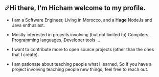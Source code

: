 <article class="markdown-body entry-content container-lg f5" itemprop="text"><h2 dir="auto"><a id="user-content-hi-there-im-mehdi-welcome-to-my-profile" class="anchor" aria-hidden="true" tabindex="-1" href="#hi-there-im-mehdi-welcome-to-my-profile"><svg class="octicon octicon-link" viewBox="0 0 16 16" version="1.1" width="16" height="16" aria-hidden="true"><path d="m7.775 3.275 1.25-1.25a3.5 3.5 0 1 1 4.95 4.95l-2.5 2.5a3.5 3.5 0 0 1-4.95 0 .751.751 0 0 1 .018-1.042.751.751 0 0 1 1.042-.018 1.998 1.998 0 0 0 2.83 0l2.5-2.5a2.002 2.002 0 0 0-2.83-2.83l-1.25 1.25a.751.751 0 0 1-1.042-.018.751.751 0 0 1-.018-1.042Zm-4.69 9.64a1.998 1.998 0 0 0 2.83 0l1.25-1.25a.751.751 0 0 1 1.042.018.751.751 0 0 1 .018 1.042l-1.25 1.25a3.5 3.5 0 1 1-4.95-4.95l2.5-2.5a3.5 3.5 0 0 1 4.95 0 .751.751 0 0 1-.018 1.042.751.751 0 0 1-1.042.018 1.998 1.998 0 0 0-2.83 0l-2.5 2.5a1.998 1.998 0 0 0 0 2.83Z"></path></svg></a>Hi there, I'm Hicham welcome to my profile.</h2>
<ul dir="auto">
<li>
<p dir="auto">I am a Software Engineer, Living in Morocco, and a <strong>Huge</strong> NodeJs and Java enthusiast.</p>
</li>
<li>
<p dir="auto">Mostly interested in projects involving (but not limited to) Compilers, Programming languages, Developer tools ...</p>
</li>
<li>
<p dir="auto">I want to contribute more to open source projects (other than the ones that I create).</p>
</li>
<li>
<p dir="auto">I am pationate about teaching people what I learned, So if you have a project involving teaching people new things, feel free to reach out.</p>
</li>
</ul>
</article>
